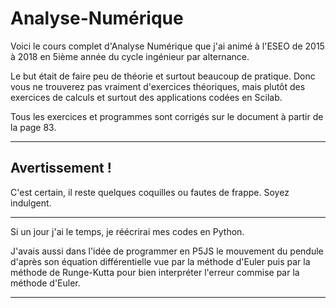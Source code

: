 # Analyse-Numérique

Voici le cours complet d'Analyse Numérique que j'ai animé à l'ESEO de 2015 à 2018 en 5ième année du cycle ingénieur par alternance.

Le but était de faire peu de théorie et surtout beaucoup de pratique. Donc vous ne trouverez pas vraiment d'exercices théoriques, mais plutôt des exercices de calculs et surtout des applications codées en Scilab.

Tous les exercices et programmes sont corrigés sur le document à partir de la page 83.

---

## Avertissement !
C'est certain, il reste quelques coquilles ou fautes de frappe. Soyez indulgent.


---
Si un jour j'ai le temps, je réécrirai mes codes en Python.

J'avais aussi dans l'idée de programmer en P5JS le mouvement du pendule d'après son équation différentielle vue par la méthode d'Euler puis par la méthode de Runge-Kutta pour bien interpréter l'erreur commise par la méthode d'Euler.

---
